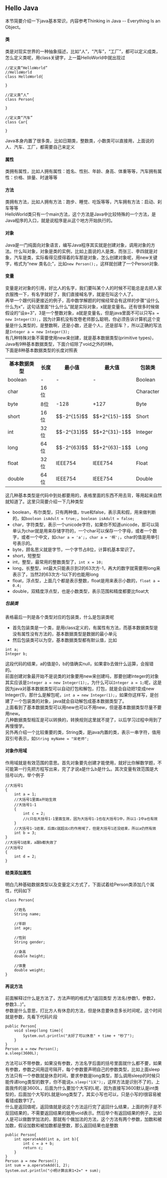 ## Hello Java
本节简要介绍一下java基本常识，内容参考Thinking in Java -- Everything Is an Object。   
#### 类
类是对现实世界的一种抽象描述，比如“人”，“汽车”，“工厂”，都可以定义成类，怎么定义类呢，用class关键字，上一篇HelloWorld中就出现过

```
//定义类“HelloWorld”
//HelloWorld
class HelloWorld{

}
```
```
//定义类“人”
class Person{

}
```
```
//定义类“汽车”
class Car{

}
```
Java本身内置了很多类，比如日期类，整数类，小数类可以直接用，上面说的人、汽车、工厂，都需要自己来定义
#### 属性
类拥有属性，比如人拥有属性：姓名、性别、年龄、身高、体重等等，汽车拥有属性：价格、排量、时速等等
#### 方法
类拥有方法，比如人拥有方法：跑步、睡觉、吃饭等等，汽车拥有方法：启动、刹车等等   
HelloWorld类只有一个main方法，这个方法是Java中比较特殊的一个方法，是Java程序的入口，就是说程序是从这个地方开始执行的。

#### 对象
Java是一门纯面向对象语言，编写Java程序其实就是创建对象，调用对象的方法。什么叫对象，对象是类的实例，比如上面说的人是类，而张三、李四就是对象，汽车是类，实际看得见摸得着的车那是对象，怎么创建对象呢，用new关键字，格式为“new 类名();”，比如`new Person();`，这样就创建了一个Person对象.
#### 变量
变量是对对象的引用，好比人的名字，我们要叫某个人的时候不可能总是去把人家衣服拽一下，有名字就好了，我们直接喊名字，就是在叫这个人了。   
再举一个跟代码更接近的例子，高中数学解题的时候经常会有这样的步骤“设什么什么为x”，这句话里面“什么什么”就是实际对象，x就是变量名。还有很多时候做假设的“设a=3”，3是一个整数对象，a就是变量名，但是java里面不可以只写`a = new Integer(3);`，因为计算机没有改卷老师那么聪明，你必须告诉计算机这个变量是什么类型的，是整数啊，还是小数，还是个人，还是部车？，所以正确的写法是`Integer a = new Integer(3);`   
有几种特殊对象不需要使用new来创建，就是基本数据类型(primitive types)，Java有9种基本数据类型，下面介绍除了void之外的8种。   
下面是8种基本数据类型的长度对照表   
<table>
	<tr><th>基本数据类型	</th><th>长度	</th><th>最小值</th><th>最大值</th><th>包装类</th></tr>
	<tr><td>boolean	</td><td>-		</td><td>-           </td><td>-             </td><td>Boolean   </td></tr>
	<tr><td>char	</td><td>16位	</td><td>	         </td><td>              </td><td>Character </td></tr>
	<tr><td>byte	</td><td>8位	</td><td>-128        </td><td>+127          </td><td>Byte      </td></tr>
	<tr><td>short	</td><td>16位	</td><td>$$-2^{15}$$ </td><td>$$+2^{15}-1$$ </td><td>Short     </td></tr>
	<tr><td>int		</td><td>32位	</td><td>$$-2^{31}$$ </td><td>$$+2^{31}-1$$ </td><td>Integer   </td></tr>
	<tr><td>long	</td><td>64位	</td><td>$$-2^{63}$$ </td><td>$$+2^{63}-1$$ </td><td>Long      </td></tr>
	<tr><td>float	</td><td>32位	</td><td>IEEE754     </td><td>IEEE754       </td><td>Float     </td></tr>
	<tr><td>double	</td><td>64位	</td><td>IEEE754     </td><td>IEEE754       </td><td>Double    </td></tr>
</table>
这几种基本类型是代码中到处都要用的，表格里面的东西不用去背，等用起来自然就知道了。这里只简要介绍一下几种类型

- boolean，布尔类型，只有两种值，true和false，表示真和假，用来做判断的，如`boolean isAdult = true;`，`boolean isAdult = false;`
- char，字符类型，表示一个unicode字符，如果你不知道unicode，那可以简单认为char就是用来存储字符的，一个char可以保存一个字母，或者一个数字，或者一个中文，如`char a = 'a';`，`char a = '啊';`，char的值是用单引号表示的。
- byte，顾名思义就是字节，一个字节占8位，计算机基本常识了。
- short，短整型
- int，整型，最常用的整数类型了，`int x = 10;`
- long，长整型，int最大只能表示到2的63次方-1，再大的数字就需要用long来表示了，当然2的63次方-1以下的也能用long
- float，浮点型，上面几个都是表示整数，float是用来表示小数的，`float a = 0.4;`
- double，双精度浮点型，也是小数类型，表示范围和精度都要比float大   
##### 包装类
表格最后一列是各个类型对应的包装类，什么是包装类呢   

- 首先包装类是一个类，是用class定义的，有属性有方法，而基本数据类型是没有属性没有方法的，基本数据类型是数据的最小单元   
- 然后包装类可以为空，基本数据类型都有默认值，比如

```
int a;
Integer b;
```
这段代码的结果，a的值是0，b的值确实null，如果拿b去做什么运算，会报错的。   
前面创建对象最开始不是说类的对象要用new来创建吗，那要创建Integer的对象其实应该是`Integer a = new Integer(1);`，为什么可以`Integer a = 1;`呢，这是因为java对基本数据类型可以自动打包和解包，打包，就是会自动把1变成new Integer(1)，那什么是解包呢，`int a = new Integer(1);`，如果你这样写，是创建了一个包装类的对象，java就会自动解包成基本数据类型了。   
上面看到了基本数据类型可以用new也可以不用new，但是基本数据类型尽量不要用new。   
几种数据类型相互是可以转换的，转换规则这里就不提了，以后学习过程中用到了再慢慢学。   
另外再介绍一个比较重要的类，String类，是java内置的类，表示一串字符，值用双引号表示，如`String myName = "宋老师";`
#### 对象作用域
作用域就是有效范围的意思。首先对象要先创建才能使用，就好比你解数学题，不可能第一行先把方程写出来，完了才说a是什么b是什么。其次变量有效范围是大括号以内，举个例子

```
//大括号1
{
	int a = 1;
	//大括号1里面a开始生效
	//大括号1-1
	{
		int c = 2;
		//c只在大括号1-1里面生效，因为大括号1-1也在大括号1中，所以1-1中a也有效
	}
	//大括号1-1结束，后面c就超出c的作用域了，但是大括号1还没结束，所以a仍然有效
	int b = 3;
}
//大括号1结束，a跟b都失效了
//大括号2
{
	int d = 2;
}
```
#### 给类添加属性
明白几种基础数据类型以及变量定义方式了，下面试着给Person类添加几个属性，代码如下

```
class Person{

	//姓名
	String name;
	
	//年龄
	int age;
	
	//性别
	String gender;
	
	//身高
	double height;
	
	//体重
	double weight;
}
```
#### 再说方法
前面解释过什么是方法了，方法声明的格式为“返回类型 方法名(参数1，参数2，参数3...)”。   
参数是什么意思，打比方人有休息的方法，但是休息要休息多长时间呢，这个时间就是参数，先看下代码片段

```
public Person{
	void sleep(long time){
		System.out.println("太好了可以休息" + time + "秒了");
	}
}
Person a = new Person();
a.sleep(3600L);
```
方法可以不带参数，如果没有参数，方法名字后面的括号里面就什么都不要，如果有参数，参数之间用逗号隔开，每个参数要声明自己的参数类型，比如上面sleep方法只有一个参数就是休息时间，要求参数是long类型，那么调用sleep的时候只能传递long类型的数字，你不能说`a.sleep("1天");`，这样方法是识别不了的，上面我传的是3600L，后面为什么要加个大写的L呢，因为直接写3600默认是int类型的，后面加个大写的L就是long类型了，其实小写也可以，只是小写的l很容易被看错成数字1了。   
什么是返回值呢，返回值就是说这个方法运行完了返回什么结果，上面的例子是不反回结果的，不需要返回结果的就用void表示。然后举个有返回结果的例子，比如人是可以做数学加法的，那就有个做加法的方法，这个方法有两个参数，加数和被加数，假设加数和被加数都是整数，那么返回结果也是整数

```
public Person{
	int operateAdd(int a, int b){
		int c = a + b;
		return c;
	}
}
Person a = new Person();
int sum = a.operateAdd(1, 2);
System.out.println("小明计算出来1+2=" + sum);
```
